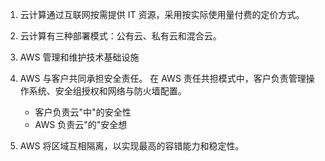 1. 云计算通过互联网按需提供 IT 资源，采用按实际使用量付费的定价方式。
2. 云计算有三种部署模式：公有云、私有云和混合云。
3. AWS 管理和维护技术基础设施
4. AWS 与客户共同承担安全责任。
    在 AWS 责任共担模式中，客户负责管理操作系统、安全组授权和网络与防火墙配置。
    - 客户负责云"中"的安全性
    - AWS 负责云"的"安全想

5. AWS 将区域互相隔离，以实现最高的容错能力和稳定性。

